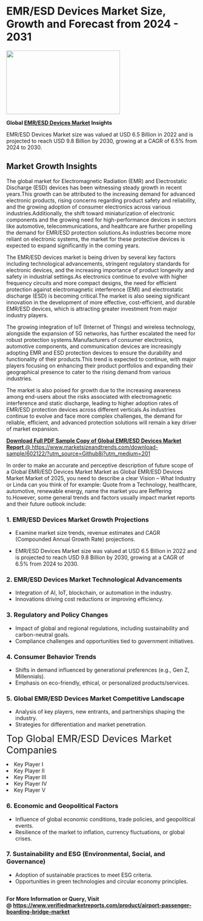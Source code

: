 <H1>EMR/ESD Devices Market Size, Growth and Forecast from 2024 - 2031</H1><img class="aligncenter size-medium wp-image-584254" src="https://thirdeyenews.in/wp-content/uploads/2024/09/Global-Market-Research-300x168.jpeg" alt="" width="300" height="168" /><p><strong>Global&nbsp;<a href="https://www.marketsizeandtrends.com/download-sample/602122/?utm_source=Github8j?utm_medium=201">EMR/ESD Devices Market</a> Insights</strong></p><p>EMR/ESD Devices Market size was valued at USD 6.5 Billion in 2022 and is projected to reach USD 9.8 Billion by 2030, growing at a CAGR of 6.5% from 2024 to 2030.</p><p><h2>Market Growth Insights</h2> <p>The global market for Electromagnetic Radiation (EMR) and Electrostatic Discharge (ESD) devices has been witnessing steady growth in recent years.This growth can be attributed to the increasing demand for advanced electronic products, rising concerns regarding product safety and reliability, and the growing adoption of consumer electronics across various industries.Additionally, the shift toward miniaturization of electronic components and the growing need for high-performance devices in sectors like automotive, telecommunications, and healthcare are further propelling the demand for EMR/ESD protection solutions.As industries become more reliant on electronic systems, the market for these protective devices is expected to expand significantly in the coming years.</p> <p><a href="#sample-download"></a></p> <p>The EMR/ESD devices market is being driven by several key factors including technological advancements, stringent regulatory standards for electronic devices, and the increasing importance of product longevity and safety in industrial settings.As electronics continue to evolve with higher frequency circuits and more compact designs, the need for efficient protection against electromagnetic interference (EMI) and electrostatic discharge (ESD) is becoming critical.The market is also seeing significant innovation in the development of more effective, cost-efficient, and durable EMR/ESD devices, which is attracting greater investment from major industry players.</p> <p>The growing integration of IoT (Internet of Things) and wireless technology, alongside the expansion of 5G networks, has further escalated the need for robust protection systems.Manufacturers of consumer electronics, automotive components, and communication devices are increasingly adopting EMR and ESD protection devices to ensure the durability and functionality of their products.This trend is expected to continue, with major players focusing on enhancing their product portfolios and expanding their geographical presence to cater to the rising demand from various industries.</p> <p>The market is also poised for growth due to the increasing awareness among end-users about the risks associated with electromagnetic interference and static discharge, leading to higher adoption rates of EMR/ESD protection devices across different verticals.As industries continue to evolve and face more complex challenges, the demand for reliable, efficient, and advanced protection solutions will remain a key driver of market expansion.</p> <p><a href="#get-more"></p><p><span class=""><strong>Download Full PDF Sample Copy of Global EMR/ESD Devices Market Report</strong> @ <a href="https://www.marketsizeandtrends.com/download-sample/602122/?utm_source=Github8j?utm_medium=201" target="_blank">https://www.marketsizeandtrends.com/download-sample/602122/?utm_source=Github8j?utm_medium=201</a></span></p><p>In order to make an accurate and perceptive description of future scope of a Global&nbsp;EMR/ESD Devices Market Market as Global&nbsp;EMR/ESD Devices Market Market of 2025, you need to describe a clear Vision &ndash; What Industry or Linda can you think of for example: Quote from a Technology, healthcare, automotive, renewable energy, name the market you are Reffering to.However, some general trends and factors usually impact market reports and their future outlook include:</p><h3>1.&nbsp;<strong>EMR/ESD Devices Market Growth Projections</strong></h3><ul><li>Examine market size trends, revenue estimates and CAGR (Compounded Annual Growth Rate) projections.</li><li><p>EMR/ESD Devices Market size was valued at USD 6.5 Billion in 2022 and is projected to reach USD 9.8 Billion by 2030, growing at a CAGR of 6.5% from 2024 to 2030.</p></li></ul><h3>2.&nbsp;<strong>EMR/ESD Devices Market Technological Advancements</strong></h3><ul><li>Integration of AI, IoT, blockchain, or automation in the industry.</li><li>Innovations driving cost reductions or improving efficiency.</li></ul><h3>3.&nbsp;<strong>Regulatory and Policy Changes</strong></h3><ul><li>Impact of global and regional regulations, including sustainability and carbon-neutral goals.</li><li>Compliance challenges and opportunities tied to government initiatives.</li></ul><h3>4.&nbsp;<strong>Consumer Behavior Trends</strong></h3><ul><li>Shifts in demand influenced by generational preferences (e.g., Gen Z, Millennials).</li><li>Emphasis on eco-friendly, ethical, or personalized products/services.</li></ul><h3>5.&nbsp;<strong>Global EMR/ESD Devices Market Competitive Landscape</strong></h3><ul><li>Analysis of key players, new entrants, and partnerships shaping the industry.</li><li>Strategies for differentiation and market penetration.</li></ul><p data-pm-slice="1 1 []"><span style="color: inherit; font-family: inherit; font-size: 25px;">Top Global EMR/ESD Devices Market Companies</span></p><div class="" data-test-id=""><p><li>Key Player I</li><li> Key Player II</li><li> Key Player III</li><li> Key Player IV</li><li> Key Player V</li></p></div><h3>6.&nbsp;<strong>Economic and Geopolitical Factors</strong></h3><ul><li>Influence of global economic conditions, trade policies, and geopolitical events.</li><li>Resilience of the market to inflation, currency fluctuations, or global crises.</li></ul><h3>7.&nbsp;<strong>Sustainability and ESG (Environmental, Social, and Governance)</strong></h3><ul><li>Adoption of sustainable practices to meet ESG criteria.</li><li>Opportunities in green technologies and circular economy principles.</li></ul><h2><strong style="font-size: 14px;">For More Information or Query, Visit @&nbsp;</strong><a style="background-color: #ffffff; font-size: 14px;" href="https://www.marketsizeandtrends.com/report/emr-esd-devices-market/" target="_blank">https://www.verifiedmarketreports.com/product/airport-passenger-boarding-bridge-market</a></h2>